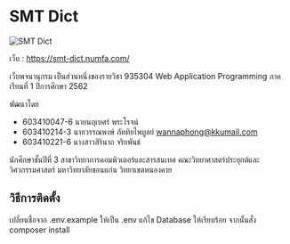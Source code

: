 # SMT Dict

![SMT Dict](https://i.imgur.com/xZIjK9l.png)

เว็บ : https://smt-dict.numfa.com/

เว็บพจนานุกรม เป็นส่วนหนึ่งของรายวิชา 935304 Web Application Programming ภาคเรียนที่ 1 ปีการศึกษา 2562

พัฒนาโดย

- 603410047-6 นายนฤเบศร์ พระโรจน์
- 603410214-3 นายวรรณพงษ์ ภัททิยไพบูลย์ <wannaphong@kkumail.com>
- 603410221-6 นางสาวสิรินาถ จริยพันธ์

นักศึกษาชั้นปีที่ 3 สาขาวิทยาการคอมพิวเตอร์และสารสนเทศ คณะวิทยาศาสตร์ประยุกต์และวิศวกรรมศาสตร์ มหาวิทยาลัยขอนแก่น วิทยาเขตหนองคาย

## วิธีการติดตั้ง

เปลี่ยนชื่อจาก .env.example ให้เป็น .env แก้ไข Database ให้เรียบร้อย จากนั้นสั่ง composer install

